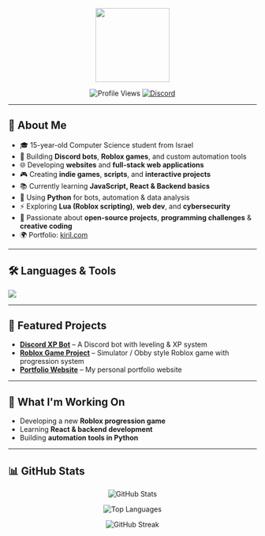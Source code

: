 <!--
  README.md – Kiril Tikhomirov
  Final version: keeps icon, boxes, and only real languages/tools.
-->

<!-- Profile Icon -->
<div align="center">
  <img height="150" src="https://media.giphy.com/media/M9gbBd9nbDrOTu1Mqx/giphy.gif" />
</div>

<!-- Badges -->
<p align="center">
  <img src="https://komarev.com/ghpvc/?username=kirilt2&style=for-the-badge" alt="Profile Views" />
  <a href="https://discord.com/users/1121696422526464073" target="_blank">
    <img src="https://img.shields.io/badge/Discord-Contact-5865F2?logo=discord&logoColor=white&style=for-the-badge" alt="Discord" />
  </a>
</p>

---

## 📌 About Me
- 🎓 15-year-old Computer Science student from Israel  
- 🤖 Building **Discord bots**, **Roblox games**, and custom automation tools  
- 🌐 Developing **websites** and **full-stack web applications**  
- 🎮 Creating **indie games**, **scripts**, and **interactive projects**  
- 📚 Currently learning **JavaScript, React & Backend basics**  
- 🐍 Using **Python** for bots, automation & data analysis  
- ⚡ Exploring **Lua (Roblox scripting)**, **web dev**, and **cybersecurity**  
- 🚀 Passionate about **open-source projects**, **programming challenges** & **creative coding**  
- 🌍 Portfolio: [kiril.com](https://portfolio-websitev2.onrender.com/)

---

## 🛠️ Languages & Tools
<p>
  <img src="https://skillicons.dev/icons?i=js,python,lua,html,css,react" />
</p>

---

## 🚀 Featured Projects
- [**Discord XP Bot**](https://github.com/kirilt2/Discord-XP-Bot) – A Discord bot with leveling & XP system  
- [**Roblox Game Project**](#) – Simulator / Obby style Roblox game with progression system  
- [**Portfolio Website**](https://portfolio-websitev2.onrender.com/) – My personal portfolio website  

---

## 🔭 What I'm Working On
- Developing a new **Roblox progression game**  
- Learning **React & backend development**  
- Building **automation tools in Python**  

---

## 📊 GitHub Stats
<p align="center">
  <img src="https://github-readme-stats.vercel.app/api?username=kirilt2&show_icons=true&theme=tokyonight" alt="GitHub Stats" />
</p>
<p align="center">
  <img src="https://github-readme-stats.vercel.app/api/top-langs/?username=kirilt2&layout=compact&theme=tokyonight" alt="Top Languages" />
</p>

<!-- Keep your GitHub Streaks / Activity boxes -->
<p align="center">
  <img src="https://github-readme-streak-stats.herokuapp.com/?user=kirilt2&theme=tokyonight" alt="GitHub Streak" />
</p>
